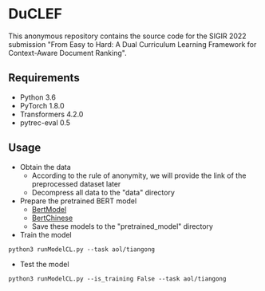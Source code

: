 # DuCLEF
This anonymous repository contains the source code for the SIGIR 2022 submission "From Easy to Hard: A Dual Curriculum Learning Framework for Context-Aware Document Ranking".

## Requirements
- Python 3.6
- PyTorch 1.8.0
- Transformers 4.2.0
- pytrec-eval 0.5  

## Usage
- Obtain the data
  - According to the rule of anonymity, we will provide the link of the preprocessed dataset later
  - Decompress all data to the "data" directory
- Prepare the pretrained BERT model
  - [BertModel](https://huggingface.co/bert-base-uncased)
  - [BertChinese](https://huggingface.co/bert-base-chinese)
  - Save these models to the "pretrained_model" directory 
- Train the model
```
python3 runModelCL.py --task aol/tiangong
```
- Test the model
```
python3 runModelCL.py --is_training False --task aol/tiangong
```
